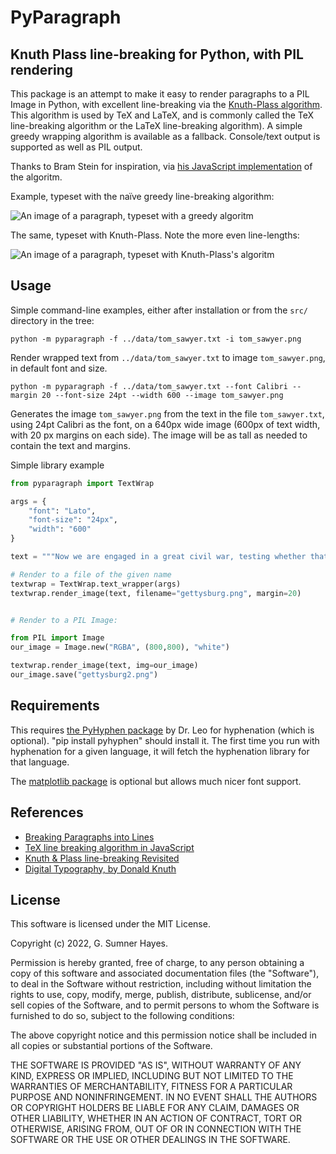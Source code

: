 # PyParagraph

## Knuth Plass line-breaking for Python, with PIL rendering

This package is an attempt to make it easy to render paragraphs to a PIL Image in Python, with excellent line-breaking via the [Knuth-Plass algorithm](http://www.eprg.org/G53DOC/pdfs/knuth-plass-breaking.pdf). This algorithm is used by TeX and LaTeX, and is commonly called the TeX line-breaking algorithm or the LaTeX line-breaking algorithm). A simple greedy wrapping algorithm is available as a fallback. Console/text output is supported as well as PIL output.

Thanks to Bram Stein for inspiration, via [his JavaScript implementation](https://github.com/bramstein/typeset/) of the algoritm.

Example, typeset with the naïve greedy line-breaking algorithm:

![An image of a paragraph, typeset with a greedy algoritm](/images/tom_sawyer_greedy.png "Tom Sawyer Excerpt: Greedy Linebreaking")

The same, typeset with Knuth-Plass. Note the more even line-lengths:

![An image of a paragraph, typeset with Knuth-Plass's algoritm](/images/tom_sawyer_kp.png "Tom Sawyer Excerpt: Knuth-Plass Linebreaking")

## Usage

Simple command-line examples, either after installation or from the `src/` directory in the tree:

`python -m pyparagraph -f ../data/tom_sawyer.txt -i tom_sawyer.png`

Render wrapped text from `../data/tom_sawyer.txt` to image `tom_sawyer.png`, in default font and size.

`python -m pyparagraph -f ../data/tom_sawyer.txt --font Calibri --margin 20 --font-size 24pt --width 600 --image tom_sawyer.png`

Generates the image `tom_sawyer.png` from the text in the file `tom_sawyer.txt`, using 24pt Calibri as the font, on a 640px wide image (600px of text width, with 20 px margins on each side). The image will be as tall as needed to contain the text and margins.

Simple library example
```python
from pyparagraph import TextWrap

args = {
    "font": "Lato",
    "font-size": "24px",
    "width": "600"
}

text = """Now we are engaged in a great civil war, testing whether that nation, or any nation so conceived and so dedicated, can long endure. We are met on a great battle-field of that war. We have come to dedicate a portion of that field, as a final resting place for those who here gave their lives that that nation might live. It is altogether fitting and proper that we should do this."""

# Render to a file of the given name
textwrap = TextWrap.text_wrapper(args)
textwrap.render_image(text, filename="gettysburg.png", margin=20)


# Render to a PIL Image:

from PIL import Image
our_image = Image.new("RGBA", (800,800), "white")

textwrap.render_image(text, img=our_image)
our_image.save("gettysburg2.png")
```
## Requirements

This requires [the PyHyphen package](https://github.com/dr-leo/PyHyphen) by Dr. Leo for hyphenation (which is optional). "pip install pyhyphen" should install it. The first time you run with hyphenation for a given language, it will fetch the hyphenation library for that language.

The [matplotlib package](https://github.com/matplotlib/matplotlib) is optional but allows much nicer font support.

## References

* [Breaking Paragraphs into Lines](http://www.eprg.org/G53DOC/pdfs/knuth-plass-breaking.pdf)
* [TeX line breaking algorithm in JavaScript](https://github.com/bramstein/typeset/)
* [Knuth & Plass line-breaking Revisited](http://defoe.sourceforge.net/folio/knuth-plass.html)
* [Digital Typography, by Donald Knuth](https://www-cs-faculty.stanford.edu/~knuth/dt.html)

## License

This software is licensed under the MIT License.

Copyright (c) 2022, G. Sumner Hayes.

Permission is hereby granted, free of charge, to any person obtaining a copy
of this software and associated documentation files (the "Software"), to deal
in the Software without restriction, including without limitation the rights
to use, copy, modify, merge, publish, distribute, sublicense, and/or sell
copies of the Software, and to permit persons to whom the Software is
furnished to do so, subject to the following conditions:

The above copyright notice and this permission notice shall be included in all
copies or substantial portions of the Software.

THE SOFTWARE IS PROVIDED "AS IS", WITHOUT WARRANTY OF ANY KIND, EXPRESS OR
IMPLIED, INCLUDING BUT NOT LIMITED TO THE WARRANTIES OF MERCHANTABILITY,
FITNESS FOR A PARTICULAR PURPOSE AND NONINFRINGEMENT. IN NO EVENT SHALL THE
AUTHORS OR COPYRIGHT HOLDERS BE LIABLE FOR ANY CLAIM, DAMAGES OR OTHER
LIABILITY, WHETHER IN AN ACTION OF CONTRACT, TORT OR OTHERWISE, ARISING FROM,
OUT OF OR IN CONNECTION WITH THE SOFTWARE OR THE USE OR OTHER DEALINGS IN THE
SOFTWARE.
